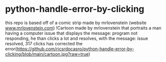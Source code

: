 # python-handle-error-by-clicking
this repo is based off of a comic strip made by mrlovenstein (website www.mrlovenstein.com)
!Cartoon made by mrlovenstein that portraits a man having a computer issue that displays the message: program not responding, he than clicks a lot and resolves, with the message: issue resolved, 317 clicks has corrected the error(https://github.com/ricsrdocasro/python-handle-error-by-clicking/blob/main/cartoon.jpg?raw=true)
